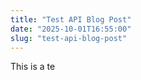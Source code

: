 ```yaml
---
title: "Test API Blog Post"
date: "2025-10-01T16:55:00"
slug: "test-api-blog-post"
---
```


<p>This is a te</p>
